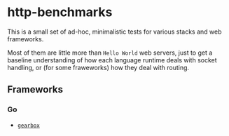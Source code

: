 # http-benchmarks

This is a small set of ad-hoc, minimalistic tests for various stacks and web frameworks. 

Most of them are little more than `Hello World` web servers, just to get a baseline understanding of how each language runtime deals with socket handling, or (for some fraweworks) how they deal with routing.

## Frameworks

### Go

* [`gearbox`](https://github.com/abahmed/gearbox)